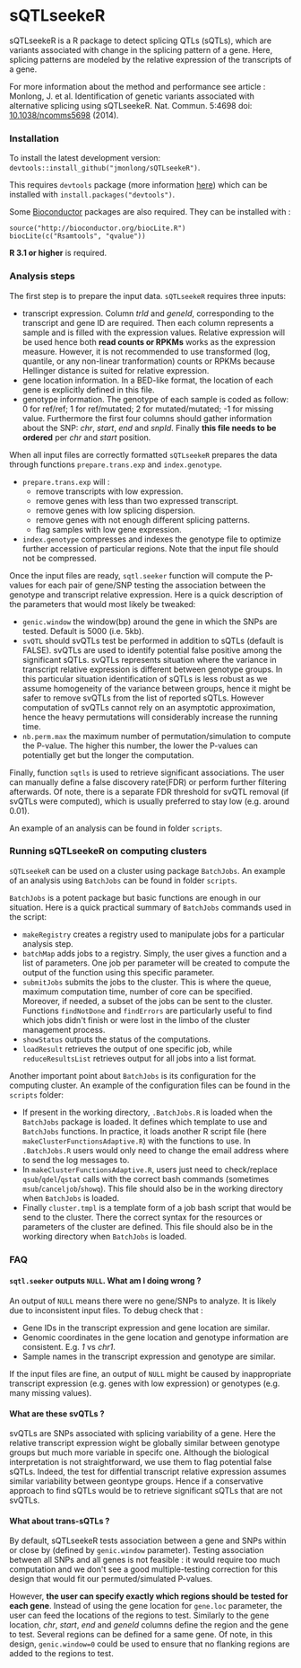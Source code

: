 sQTLseekeR
==========

sQTLseekeR is a R package to detect splicing QTLs (sQTLs), which are variants associated with change in the splicing pattern of a gene. Here, splicing patterns are modeled by the relative expression of the transcripts of a gene.

For more information about the method and performance see article :
Monlong, J. et al. Identification of genetic variants associated with alternative splicing using sQTLseekeR. Nat. Commun.
5:4698 doi: [10.1038/ncomms5698](http://www.nature.com/ncomms/2014/140820/ncomms5698/full/ncomms5698.html) (2014).

### Installation

To install the latest development version: `devtools::install_github("jmonlong/sQTLseekeR")`.

This requires `devtools` package (more information [here](https://github.com/hadley/devtools))
which can be installed with `install.packages("devtools")`.

Some [Bioconductor](http://bioconductor.org/) packages are also required. They can be installed with :
```
source("http://bioconductor.org/biocLite.R")
biocLite(c("Rsamtools", "qvalue"))
```

**R 3.1 or higher** is required.

### Analysis steps

The first step is to prepare the input data. `sQTLseekeR` requires three inputs:
* transcript expression. Column *trId* and *geneId*, corresponding to the transcript and gene ID are required. Then each column represents a sample and is filled with the expression values. Relative expression will be used hence both **read counts or RPKMs** works as the expression measure. However, it is not recommended to use transformed (log, quantile, or any non-linear tranformation) counts or RPKMs because Hellinger distance is suited for relative expression.
* gene location information. In a BED-like format, the location of each gene is explicitly defined in this file. 
* genotype information. The genotype of each sample is coded as follow: 0 for ref/ref; 1 for ref/mutated; 2 for mutated/mutated; -1 for missing value. Furthermore the first four columns should gather information about the SNP: *chr*, *start*, *end* and *snpId*. Finally **this file needs to be ordered** per *chr* and *start* position.

When all input files are correctly formatted `sQTLseekeR` prepares the data through functions `prepare.trans.exp` and `index.genotype`.
* `prepare.trans.exp` will :
  * remove transcripts with low expression.
  * remove genes with less than two expressed transcript.
  * remove genes with low splicing dispersion.
  * remove genes with not enough different splicing patterns.
  * flag samples with low gene expression.
* `index.genotype` compresses and indexes the genotype file to optimize further accession of particular regions. Note that the input file should not be compressed.

Once the input files are ready, `sqtl.seeker` function will compute the P-values for each pair of gene/SNP testing the association between the genotype and transcript relative expression. Here is a quick description of the parameters that would most likely be tweaked:
* `genic.window` the window(bp) around the gene in which the SNPs are tested. Default is 5000 (i.e. 5kb).
* `svQTL` should svQTLs test be performed in addition to sQTLs (default is FALSE). svQTLs are used to identify potential false positive among the significant sQTLs. svQTLs represents situation where the variance in transcript relative expression is different between genotype groups. In this particular situation identification of sQTLs is less robust as we assume homogeneity of the variance between groups, hence it might be safer to remove svQTLs from the list of reported sQTLs. However computation of svQTLs cannot rely on an asymptotic approximation, hence the heavy permutations will considerably increase the running time.
* `nb.perm.max` the maximum number of permutation/simulation to compute the P-value. The higher this number, the lower the P-values can potentially get but the longer the computation.

Finally, function `sqtls` is used to retrieve significant associations. The user can manually define a false discovery rate(FDR) or perform further filtering afterwards. Of note, there is a separate FDR threshold for svQTL removal (if svQTLs were computed), which is usually preferred to stay low (e.g. around 0.01).

An example of an analysis can be found in folder `scripts`.

### Running sQTLseekeR on computing clusters

`sQTLseekeR` can be used on a cluster using package `BatchJobs`. An example of an analysis using `BatchJobs` can be found in folder `scripts`.

`BatchJobs` is a potent package but basic functions are enough in our situation. Here is a quick practical summary of `BatchJobs` commands used in the script:
* `makeRegistry` creates a registry used to manipulate jobs for a particular analysis step.
* `batchMap` adds jobs to a registry. Simply, the user gives a function and a list of parameters. One job per parameter will be created to compute the output of the function using this specific parameter.
* `submitJobs` submits the jobs to the cluster. This is where the queue, maximum computation time, number of core can be specified. Moreover, if needed, a subset of the jobs can be sent to the cluster. Functions `findNotDone` and `findErrors` are particularly useful to find which jobs didn't finish or were lost in the limbo of the cluster management process.
* `showStatus` outputs the status of the computations.
* `loadResult` retrieves the output of one specific job, while `reduceResultsList` retrieves output for all jobs into a list format.

Another important point about `BatchJobs` is its configuration for the computing cluster. An example of the configuration files can be found in the `scripts` folder:
* If present in the working directory, `.BatchJobs.R` is loaded when the `BatchJobs` package is loaded. It defines which template to use and `BatchJobs` functions. In practice, it loads another R script file (here `makeClusterFunctionsAdaptive.R`) with the functions to use. In `.BatchJobs.R` users would only need to change the email address where to send the log messages to.
* In `makeClusterFunctionsAdaptive.R`, users just need to check/replace `qsub`/`qdel`/`qstat` calls with the correct bash commands (sometimes `msub`/`canceljob`/`showq`). This file should also be in the working directory when `BatchJobs` is loaded.
* Finally `cluster.tmpl` is a template form of a job bash script that would be send to the cluster. There the correct syntax for the resources or parameters of the cluster are defined. This file should also be in the working directory when `BatchJobs` is loaded.


### FAQ

#### `sqtl.seeker` outputs `NULL`. What am I doing wrong ?

An output of `NULL` means there were no gene/SNPs to analyze. It is likely due to inconsistent input files. To debug check that :

+ Gene IDs in the transcript expression and gene location are similar.
+ Genomic coordinates in the gene location and genotype information are consistent. E.g. *1* vs *chr1*.
+ Sample names in the transcript expression and genotype are similar.

If the input files are fine, an output of `NULL` might be caused by inappropriate transcript expression (e.g. genes with low expression) or genotypes (e.g. many missing values).

#### What are these svQTLs ?

svQTLs are SNPs associated with splicing variability of a gene. Here the relative transcript expression wight be globally similar between genotype groups but much more variable in specifc one. Although the biological interpretation is not straightforward, we use them to flag potential false sQTLs. Indeed, the test for diffential transcript relative expression assumes similar variability between geontype groups. Hence if a conservative approach to find sQTLs would be to retrieve significant sQTLs that are not svQTLs.

#### What about trans-sQTLs ?

By default, sQTLseekeR tests association between a gene and SNPs within or close by (defined by `genic.window` parameter). Testing association between all SNPs and all genes is not feasible : it would require too much computation and we don't see a good multiple-testing correction for this design that would fit our permuted/simulated P-values.

However, **the user can specify exactly which regions should be tested for each gene**. Instead of using the gene location for `gene.loc` parameter, the user can feed the locations of the regions to test. Similarly to the gene location, *chr*, *start*, *end* and *geneId* columns define the region and the gene to test. Several regions can be defined for a same gene. Of note, in this design, `genic.window=0` could be used to ensure that no flanking regions are added to the regions to test.
